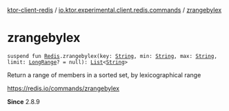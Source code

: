 [ktor-client-redis](../index.md) / [io.ktor.experimental.client.redis.commands](index.md) / [zrangebylex](./zrangebylex.md)

# zrangebylex

`suspend fun `[`Redis`](../io.ktor.experimental.client.redis/-redis/index.md)`.zrangebylex(key: `[`String`](https://kotlinlang.org/api/latest/jvm/stdlib/kotlin/-string/index.html)`, min: `[`String`](https://kotlinlang.org/api/latest/jvm/stdlib/kotlin/-string/index.html)`, max: `[`String`](https://kotlinlang.org/api/latest/jvm/stdlib/kotlin/-string/index.html)`, limit: `[`LongRange`](https://kotlinlang.org/api/latest/jvm/stdlib/kotlin.ranges/-long-range/index.html)`? = null): `[`List`](https://kotlinlang.org/api/latest/jvm/stdlib/kotlin.collections/-list/index.html)`<`[`String`](https://kotlinlang.org/api/latest/jvm/stdlib/kotlin/-string/index.html)`>`

Return a range of members in a sorted set, by lexicographical range

https://redis.io/commands/zrangebylex

**Since**
2.8.9

